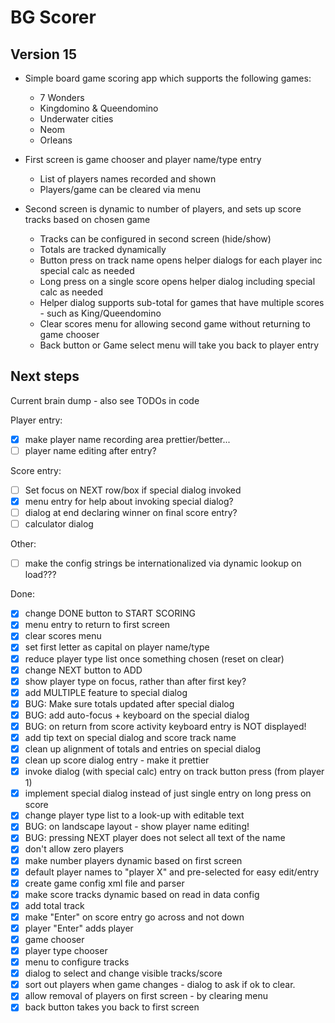 # BG Scorer

## Version 15

* Simple board game scoring app which supports the following games:
  * 7 Wonders
  * Kingdomino & Queendomino
  * Underwater cities
  * Neom
  * Orleans
 
* First screen is game chooser and player name/type entry
  * List of players names recorded and shown
  * Players/game can be cleared via menu
* Second screen is dynamic to number of players, and sets up score tracks based on chosen game
  * Tracks can be configured in second screen (hide/show)
  * Totals are tracked dynamically
  * Button press on track name opens helper dialogs for each player inc special calc as needed
  * Long press on a single score opens helper dialog including special calc as needed
  * Helper dialog supports sub-total for games that have multiple scores - such as King/Queendomino
  * Clear scores menu for allowing second game without returning to game chooser
  * Back button or Game select menu will take you back to player entry

## Next steps
Current brain dump - also see TODOs in code

Player entry:
- [x] make player name recording area prettier/better...
- [ ] player name editing after entry?

Score entry:
- [ ] Set focus on NEXT row/box if special dialog invoked
- [x] menu entry for help about invoking special dialog?
- [ ] dialog at end declaring winner on final score entry?
- [ ] calculator dialog

Other:
- [ ] make the config strings be internationalized via dynamic lookup on load???

Done:
- [x] change DONE button to START SCORING
- [x] menu entry to return to first screen
- [x] clear scores menu
- [x] set first letter as capital on player name/type
- [x] reduce player type list once something chosen (reset on clear)
- [x] change NEXT button to ADD
- [x] show player type on focus, rather than after first key?
- [x] add MULTIPLE feature to special dialog
- [x] BUG: Make sure totals updated after special dialog
- [x] BUG: add auto-focus + keyboard on the special dialog
- [x] BUG: on return from score activity keyboard entry is NOT displayed!
- [x] add tip text on special dialog and score track name
- [x] clean up alignment of totals and entries on special dialog
- [x] clean up score dialog entry - make it prettier
- [x] invoke dialog (with special calc) entry on track button press (from player 1)
- [x] implement special dialog instead of just single entry on long press on score
- [x] change player type list to a look-up with editable text
- [x] BUG: on landscape layout - show player name editing!
- [x] BUG: pressing NEXT player does not select all text of the name
- [x] don't allow zero players
- [x] make number players dynamic based on first screen
- [x] default player names to "player X" and pre-selected for easy edit/entry
- [x] create game config xml file and parser
- [x] make score tracks dynamic based on read in data config
- [x] add total track
- [x] make "Enter" on score entry go across and not down
- [x] player "Enter" adds player
- [x] game chooser
- [x] player type chooser
- [x] menu to configure tracks
- [x] dialog to select and change visible tracks/score
- [x] sort out players when game changes - dialog to ask if ok to clear.
- [x] allow removal of players on first screen - by clearing menu
- [x] back button takes you back to first screen